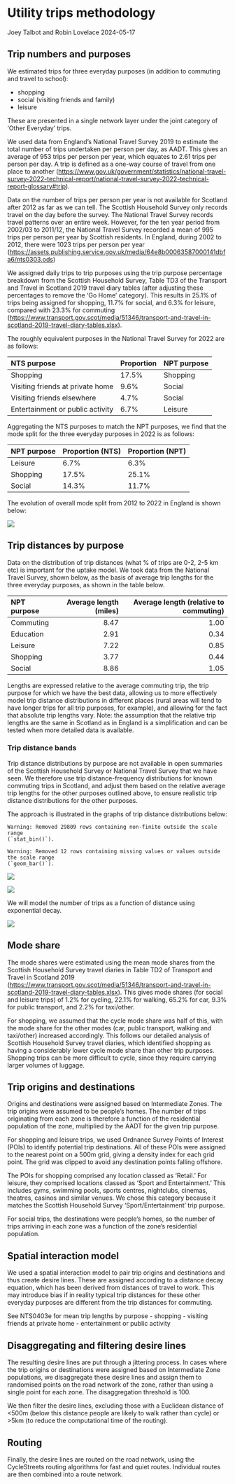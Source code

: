 # Utility trips methodology
Joey Talbot and Robin Lovelace
2024-05-17

## Trip numbers and purposes

We estimated trips for three everyday purposes (in addition to commuting
and travel to school):

- shopping
- social (visiting friends and family)
- leisure

These are presented in a single network layer under the joint category
of ‘Other Everyday’ trips.

We used data from England’s National Travel Survey 2019 to estimate the
total number of trips undertaken per person per day, as AADT. This gives
an average of 953 trips per person per year, which equates to 2.61 trips
per person per day. A trip is defined as a one-way course of travel from
one place to another
(https://www.gov.uk/government/statistics/national-travel-survey-2022-technical-report/national-travel-survey-2022-technical-report-glossary#trip).

Data on the number of trips per person per year is not available for
Scotland after 2012 as far as we can tell. The Scottish Household Survey
only records travel on the day before the survey. The National Travel
Survey records travel patterns over an entire week. However, for the ten
year period from 2002/03 to 2011/12, the National Travel Survey recorded
a mean of 995 trips per person per year by Scottish residents. In
England, during 2002 to 2012, there were 1023 trips per person per year
(https://assets.publishing.service.gov.uk/media/64e8b00063587000141dbfa6/nts0303.ods)

We assigned daily trips to trip purposes using the trip purpose
percentage breakdown from the Scottish Household Survey, Table TD3 of
the Transport and Travel in Scotland 2019 travel diary tables (after
adjusting these percentages to remove the ‘Go Home’ category). This
results in 25.1% of trips being assigned for shopping, 11.7% for social,
and 6.3% for leisure, compared with 23.3% for commuting
(https://www.transport.gov.scot/media/51346/transport-and-travel-in-scotland-2019-travel-diary-tables.xlsx).

The roughly equivalent purposes in the National Travel Survey for 2022
are as follows:

| NTS purpose                      | Proportion | NPT purpose |
|:---------------------------------|:-----------|:------------|
| Shopping                         | 17.5%      | Shopping    |
| Visiting friends at private home | 9.6%       | Social      |
| Visiting friends elsewhere       | 4.7%       | Social      |
| Entertainment or public activity | 6.7%       | Leisure     |

Aggregating the NTS purposes to match the NPT purposes, we find that the
mode split for the three everyday purposes in 2022 is as follows:

| NPT purpose | Proportion (NTS) | Proportion (NPT) |
|:------------|:-----------------|:-----------------|
| Leisure     | 6.7%             | 6.3%             |
| Shopping    | 17.5%            | 25.1%            |
| Social      | 14.3%            | 11.7%            |

The evolution of overall mode split from 2012 to 2022 in England is
shown below:

![](report-utility-methods_files/figure-commonmark/nts-trips-mode-split-time-1.png)

## Trip distances by purpose

Data on the distribution of trip distances (what % of trips are 0-2, 2-5
km etc) is important for the uptake model. We took data from the
National Travel Survey, shown below, as the basis of average trip
lengths for the three everyday purposes, as shown in the table below.

| NPT purpose | Average length (miles) | Average length (relative to commuting) |
|:------------|-----------------------:|---------------------------------------:|
| Commuting   |                   8.47 |                                   1.00 |
| Education   |                   2.91 |                                   0.34 |
| Leisure     |                   7.22 |                                   0.85 |
| Shopping    |                   3.77 |                                   0.44 |
| Social      |                   8.86 |                                   1.05 |

Lengths are expressed relative to the average commuting trip, the trip
purpose for which we have the best data, allowing us to more effectively
model trip distance distributions in different places (rural areas will
tend to have longer trips for all trip purposes, for example), and
allowing for the fact that absolute trip lengths vary. Note: the
assumption that the relative trip lengths are the same in Scotland as in
England is a simplification and can be tested when more detailed data is
available.

### Trip distance bands

Trip distance distributions by purpose are not available in open
summaries of the Scottish Household Survey or National Travel Survey
that we have seen. We therefore use trip distance-frequency
distributions for known commuting trips in Scotland, and adjust them
based on the relative average trip lengths for the other purposes
outlined above, to ensure realistic trip distance distributions for the
other purposes.

The approach is illustrated in the graphs of trip distance distributions
below:

    Warning: Removed 29809 rows containing non-finite outside the scale range
    (`stat_bin()`).

    Warning: Removed 12 rows containing missing values or values outside the scale range
    (`geom_bar()`).

![](report-utility-methods_files/figure-commonmark/desire-lines-dist-plot-1.png)

![](report-utility-methods_files/figure-commonmark/desire-lines-dist-plot-2.png)

We will model the number of trips as a function of distance using
exponential decay.

![](report-utility-methods_files/figure-commonmark/desire-lines-dist-exp-decay-1.png)

## Mode share

The mode shares were estimated using the mean mode shares from the
Scottish Household Survey travel diaries in Table TD2 of Transport and
Travel in Scotland 2019
(https://www.transport.gov.scot/media/51346/transport-and-travel-in-scotland-2019-travel-diary-tables.xlsx).
This gives mode shares (for social and leisure trips) of 1.2% for
cycling, 22.1% for walking, 65.2% for car, 9.3% for public transport,
and 2.2% for taxi/other.

For shopping, we assumed that the cycle mode share was half of this,
with the mode share for the other modes (car, public transport, walking
and taxi/other) increased accordingly. This follows our detailed
analysis of Scottish Household Survey travel diaries, which identified
shopping as having a considerably lower cycle mode share than other trip
purposes. Shopping trips can be more difficult to cycle, since they
require carrying larger volumes of luggage.

## Trip origins and destinations

Origins and destinations were assigned based on Intermediate Zones. The
trip origins were assumed to be people’s homes. The number of trips
originating from each zone is therefore a function of the residential
population of the zone, multiplied by the AADT for the given trip
purpose.

For shopping and leisure trips, we used Ordnance Survey Points of
Interest (POIs) to identify potential trip destinations. All of these
POIs were assigned to the nearest point on a 500m grid, giving a density
index for each grid point. The grid was clipped to avoid any destination
points falling offshore.

The POIs for shopping comprised any location classed as ‘Retail.’ For
leisure, they comprised locations classed as ‘Sport and Entertainment.’
This includes gyms, swimming pools, sports centres, nightclubs, cinemas,
theatres, casinos and similar venues. We chose this category because it
matches the Scottish Household Survey ‘Sport/Entertainment’ trip
purpose.

For social trips, the destinations were people’s homes, so the number of
trips arriving in each zone was a function of the zone’s residential
population.

## Spatial interaction model

We used a spatial interaction model to pair trip origins and
destinations and thus create desire lines. These are assigned according
to a distance decay equation, which has been derived from distances of
travel to work. This may introduce bias if in reality typical trip
distances for these other everyday purposes are different from the trip
distances for commuting.

See NTS0403e for mean trip lengths by purpose - shopping - visiting
friends at private home - entertainment or public activity

## Disaggregating and filtering desire lines

The resulting desire lines are put through a jittering process. In cases
where the trip origins or destinations were assigned based on
Intermediate Zone populations, we disaggregate these desire lines and
assign them to randomised points on the road network of the zone, rather
than using a single point for each zone. The disaggregation threshold is
100.

We then filter the desire lines, excluding those with a Euclidean
distance of \<500m (below this distance people are likely to walk rather
than cycle) or \>5km (to reduce the computational time of the routing).

## Routing

Finally, the desire lines are routed on the road network, using the
CycleStreets routing algorithms for fast and quiet routes. Individual
routes are then combined into a route network.
